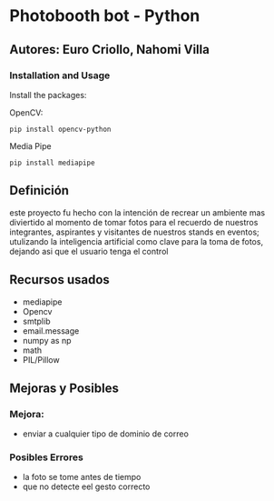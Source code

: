 # Photobooth bot - Python

## Autores: Euro Criollo, Nahomi Villa

### Installation and Usage

Install the packages: 

OpenCV:

```
pip install opencv-python

```

Media Pipe

```
pip install mediapipe
```
## Definición
este proyecto fu hecho con la intención de recrear un ambiente mas diviertido al momento de tomar fotos para el recuerdo de nuestros integrantes, aspirantes y visitantes de nuestros stands en eventos; utulizando la inteligencia artificial como clave para la toma de fotos, dejando asi que el usuario tenga el control 

## Recursos usados
* mediapipe
* Opencv
* smtplib
* email.message
* numpy as np
* math
* PIL/Pillow

## Mejoras y Posibles 
### Mejora:
* enviar a cualquier tipo de dominio de correo
### Posibles Errores
* la foto se tome antes de tiempo
* que no detecte eel gesto correcto
